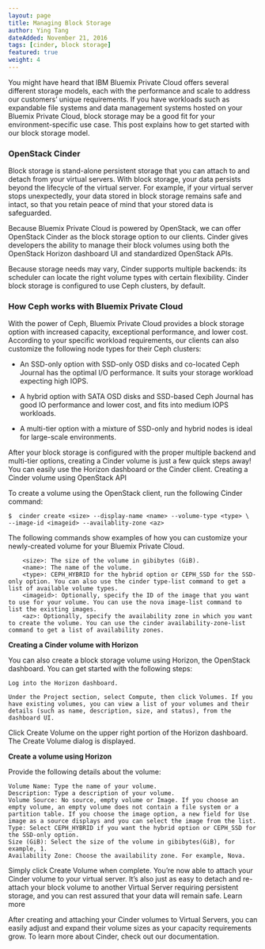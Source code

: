 ```yaml
---
layout: page
title: Managing Block Storage
author: Ying Tang
dateAdded: November 21, 2016
tags: [cinder, block storage]
featured: true
weight: 4
---
```


You might have heard that IBM Bluemix Private Cloud offers several different storage models, each with the performance and scale to address our customers’ unique requirements. If you have workloads such as expandable file systems and data management systems hosted on your Bluemix Private Cloud, block storage may be a good fit for your environment-specific use case. This post explains how to get started with our block storage model.

### OpenStack Cinder

Block storage is stand-alone persistent storage that you can attach to and detach from your virtual servers. With block storage, your data persists beyond the lifecycle of the virtual server. For example, if your virtual server stops unexpectedly, your data stored in block storage remains safe and intact, so that you retain peace of mind that your stored data is safeguarded.

Because Bluemix Private Cloud is powered by OpenStack, we can offer OpenStack Cinder as the block storage option to our clients. Cinder gives developers the ability to manage their block volumes using both the OpenStack Horizon dashboard UI and standardized OpenStack APIs.

Because storage needs may vary, Cinder supports multiple backends: its scheduler can locate the right volume types with certain flexibility. Cinder block storage is configured to use Ceph clusters, by default.

### How Ceph works with Bluemix Private Cloud

With the power of Ceph, Bluemix Private Cloud provides a block storage option with increased capacity, exceptional performance, and lower cost. According to your specific workload requirements, our clients can also customize the following node types for their Ceph clusters:

 * An SSD-only option with SSD-only OSD disks and co-located Ceph Journal has the optimal I/O performance. It suits your storage workload expecting high IOPS.
 
 * A hybrid option with SATA OSD disks and SSD-based Ceph Journal has good IO performance and lower cost, and fits into medium IOPS workloads.
 
 * A multi-tier option with a mixture of SSD-only and hybrid nodes is ideal for large-scale environments.

After your block storage is configured with the proper multiple backend and multi-tier options, creating a Cinder volume is just a few quick steps away! You can easily use the Horizon dashboard or the Cinder client.
Creating a Cinder volume using OpenStack API

To create a volume using the OpenStack client, run the following Cinder command:

```
$  cinder create <size> --display-name <name> --volume-type <type> \
--image-id <imageid> --availablity-zone <az>
```

The following commands show examples of how you can customize your newly-created volume for your Bluemix Private Cloud.

```
    <size>: The size of the volume in gibibytes (GiB).
    <name>: The name of the volume.
    <type>: CEPH_HYBRID for the hybrid option or CEPH_SSD for the SSD-only option. You can also use the cinder type-list command to get a list of available volume types.
    <imageid>: Optionally, specify the ID of the image that you want to use for your volume. You can use the nova image-list command to list the existing images.
    <az>: Optionally, specify the availability zone in which you want to create the volume. You can use the cinder availability-zone-list command to get a list of availability zones.
```

**Creating a Cinder volume with Horizon**

You can also create a block storage volume using Horizon, the OpenStack dashboard. You can get started with the following steps:

    Log into the Horizon dashboard.
    
    Under the Project section, select Compute, then click Volumes. If you have existing volumes, you can view a list of your volumes and their details (such as name, description, size, and status), from the dashboard UI.

Click Create Volume on the upper right portion of the Horizon dashboard. The Create Volume dialog is displayed.

**Create a volume using Horizon**

Provide the following details about the volume:

    Volume Name: Type the name of your volume.
    Description: Type a description of your volume.
    Volume Source: No source, empty volume or Image. If you choose an empty volume, an empty volume does not contain a file system or a partition table. If you choose the image option, a new field for Use image as a source displays and you can select the image from the list.
    Type: Select CEPH_HYBRID if you want the hybrid option or CEPH_SSD for the SSD-only option.
    Size (GiB): Select the size of the volume in gibibytes(GiB), for example, 1.
    Availability Zone: Choose the availability zone. For example, Nova.

Simply click Create Volume when complete. You’re now able to attach your Cinder volume to your virtual server. It’s also just as easy to detach and re-attach your block volume to another Virtual Server requiring persistent storage, and you can rest assured that your data will remain safe.
Learn more

After creating and attaching your Cinder volumes to Virtual Servers, you can easily adjust and expand their volume sizes as your capacity requirements grow. To learn more about Cinder, check out our documentation.
